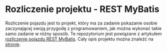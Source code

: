 # Rozliczenie projektu - REST MyBatis
Rozliczenie pojazdu jest to projekt, który ma za zadanie pokazanie osobie zaczynającej swoją przygodę z programowaniem, jak można wykonać takie samo zadanie w różny sposób. Te repozytorium jest powiązane z artykułem <a href="https://programowanie.lomza.pl/projekty/rozliczenie-pojazdu/rozliczenie-pojazdu-rest-mybatis">rozliczenie pojazdu REST MyBatis</a>. Cały opis projektu można znaleźć na <a href="https://programowanie.lomza.pl/projekty/rozliczenie-pojazdu-aplikacja/">stronie</a>.

